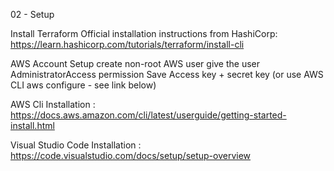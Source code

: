 02 - Setup

Install Terraform Official installation instructions from HashiCorp: https://learn.hashicorp.com/tutorials/terraform/install-cli

AWS Account Setup
  create non-root AWS user
  give the user AdministratorAccess permission
  Save Access key + secret key (or use AWS CLI aws configure - see link below)

AWS Cli Installation : https://docs.aws.amazon.com/cli/latest/userguide/getting-started-install.html

Visual Studio Code Installation : https://code.visualstudio.com/docs/setup/setup-overview

